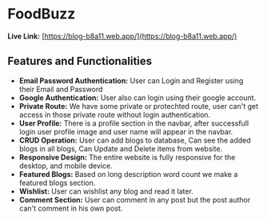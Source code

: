 # FoodBuzz

**Live Link:** [https://blog-b8a11.web.app/](https://blog-b8a11.web.app/)

## Features and Functionalities

- **Email Password Authentication:** User can Login and Register using their Email and Password
- **Google Authentication:** User also can login using their google account.
- **Private Route:** We have some private or protechted route, user can't get access in those private route without login authentication.
- **User Profile:** There is a profile section in the navbar, after successfull login user profile image and user name will appear in the navbar.
- **CRUD Operation:** User can add blogs to database, Can see the added blogs in all blogs, Can Update and Delete items from website.
- **Responsive Design:** The entire website is fully responsive for the desktop, and mobile device.
- **Featured Blogs:** Based on long description word count we make a featured blogs section.
- **Wishlist:** User can wishlist any blog and read it later.
- **Comment Section:** User can comment in any post but the post author can't comment in his own post.
